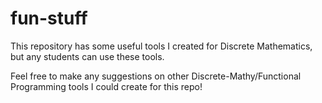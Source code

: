# fun-stuff
This repository has some useful tools I created for Discrete Mathematics, but any students can use these tools.

Feel free to make any suggestions on other Discrete-Mathy/Functional Programming tools I could create for this repo!
